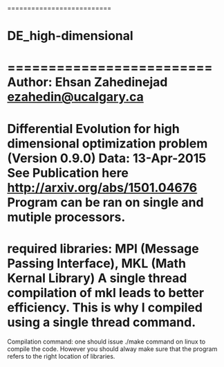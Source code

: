 ==========================
# DE_high-dimensional
=========================
Author: Ehsan Zahedinejad ezahedin@ucalgary.ca
=============================================
Differential Evolution for high dimensional optimization problem (Version 0.9.0) Data: 13-Apr-2015
See Publication here http://arxiv.org/abs/1501.04676
Program can be ran on single and mutiple processors.
============================================
required libraries: MPI (Message Passing Interface), MKL (Math Kernal Library)
A single thread compilation of mkl leads to better efficiency. This is why I compiled using a single thread command.
======================
Compilation command: one should issue ./make command on linux to compile the code. However you should
alway make sure that the program refers to the right location of libraries.

